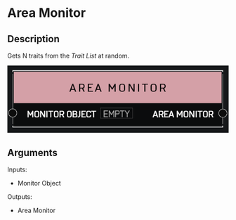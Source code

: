 # Area Monitor

## Description

Gets N traits from the _Trait List_ at random.

![Area Monitor](../../.gitbook/assets/images/scripting/variables-basic/area-monitor.png)

## Arguments

Inputs:

* Monitor Object

Outputs:

* Area Monitor
